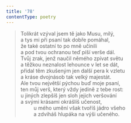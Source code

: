 ```yaml
---
title: '78'
contentType: poetry
---
```


> Tolikrát vzýval jsem tě jako Musu, milý,  
> a tys mi při psaní tak dobře pomáhal,  
> že také ostatní to po mně učinili  
> a pod tvou ochranou teď píší verše dál.  
> Tvůj zrak, jenž naučil němého zpívat světu  
> a těžkou neznalost lehounce v let se dát,  
> přidal těm zkušeným jen další pera k vzletu  
> a kráse dvojnásob tak velký majestát.  
> Ale tvou největší pýchou buď moje psaní,  
> ten můj verš, který vždy jedině z tebe rost:  
> u jiných zlepšíš jen sloh jejich veršování  
> a svými krásami okrášlíš učenost,  
>          u mého umění však tvoříš jádro všeho  
>          a zdviháš hlupáka na výši učeného.
